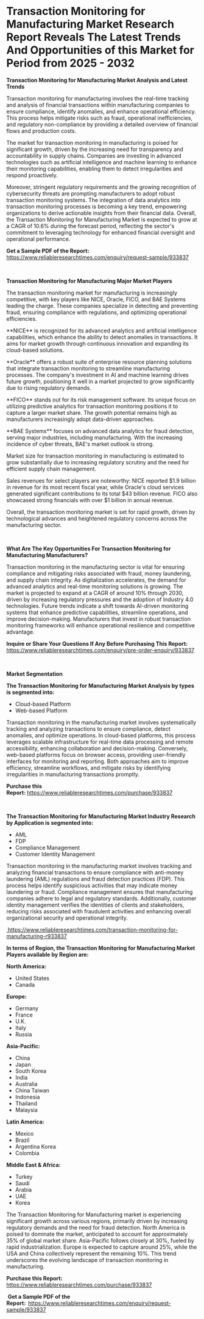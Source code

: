 <p><h1>Transaction Monitoring for Manufacturing Market Research Report Reveals The Latest Trends And Opportunities of this Market for Period from 2025 - 2032</h1></p><p><strong>Transaction Monitoring for Manufacturing Market Analysis and Latest Trends</strong></p>
<p><p>Transaction monitoring for manufacturing involves the real-time tracking and analysis of financial transactions within manufacturing companies to ensure compliance, identify anomalies, and enhance operational efficiency. This process helps mitigate risks such as fraud, operational inefficiencies, and regulatory non-compliance by providing a detailed overview of financial flows and production costs. </p><p>The market for transaction monitoring in manufacturing is poised for significant growth, driven by the increasing need for transparency and accountability in supply chains. Companies are investing in advanced technologies such as artificial intelligence and machine learning to enhance their monitoring capabilities, enabling them to detect irregularities and respond proactively. </p><p>Moreover, stringent regulatory requirements and the growing recognition of cybersecurity threats are prompting manufacturers to adopt robust transaction monitoring systems. The integration of data analytics into transaction monitoring processes is becoming a key trend, empowering organizations to derive actionable insights from their financial data. Overall, the Transaction Monitoring for Manufacturing Market is expected to grow at a CAGR of 10.6% during the forecast period, reflecting the sector's commitment to leveraging technology for enhanced financial oversight and operational performance.</p></p>
<p><strong>Get a Sample PDF of the Report:&nbsp;</strong> <a href="https://www.reliableresearchtimes.com/enquiry/request-sample/933837?utm_campaign=3282&utm_medium=2&utm_source=Github&utm_content=ia&utm_term=18042025&utm_id=transaction-monitoring-for-manufacturing">https://www.reliableresearchtimes.com/enquiry/request-sample/933837</a></p>
<p>&nbsp;</p>
<p><strong>Transaction Monitoring for Manufacturing Major Market Players</strong></p>
<p><p>The transaction monitoring market for manufacturing is increasingly competitive, with key players like NICE, Oracle, FICO, and BAE Systems leading the charge. These companies specialize in detecting and preventing fraud, ensuring compliance with regulations, and optimizing operational efficiencies.</p><p>**NICE** is recognized for its advanced analytics and artificial intelligence capabilities, which enhance the ability to detect anomalies in transactions. It aims for market growth through continuous innovation and expanding its cloud-based solutions. </p><p>**Oracle** offers a robust suite of enterprise resource planning solutions that integrate transaction monitoring to streamline manufacturing processes. The company's investment in AI and machine learning drives future growth, positioning it well in a market projected to grow significantly due to rising regulatory demands.</p><p>**FICO** stands out for its risk management software. Its unique focus on utilizing predictive analytics for transaction monitoring positions it to capture a larger market share. The growth potential remains high as manufacturers increasingly adopt data-driven approaches.</p><p>**BAE Systems** focuses on advanced data analytics for fraud detection, serving major industries, including manufacturing. With the increasing incidence of cyber threats, BAE's market outlook is strong.</p><p>Market size for transaction monitoring in manufacturing is estimated to grow substantially due to increasing regulatory scrutiny and the need for efficient supply chain management.</p><p>Sales revenues for select players are noteworthy: NICE reported $1.9 billion in revenue for its most recent fiscal year, while Oracle's cloud services generated significant contributions to its total $43 billion revenue. FICO also showcased strong financials with over $1 billion in annual revenue.</p><p>Overall, the transaction monitoring market is set for rapid growth, driven by technological advances and heightened regulatory concerns across the manufacturing sector.</p></p>
<p>&nbsp;</p>
<p><strong>What Are The Key Opportunities For Transaction Monitoring for Manufacturing Manufacturers?</strong></p>
<p><p>Transaction monitoring in the manufacturing sector is vital for ensuring compliance and mitigating risks associated with fraud, money laundering, and supply chain integrity. As digitalization accelerates, the demand for advanced analytics and real-time monitoring solutions is growing. The market is projected to expand at a CAGR of around 10% through 2030, driven by increasing regulatory pressures and the adoption of Industry 4.0 technologies. Future trends indicate a shift towards AI-driven monitoring systems that enhance predictive capabilities, streamline operations, and improve decision-making. Manufacturers that invest in robust transaction monitoring frameworks will enhance operational resilience and competitive advantage.</p></p>
<p><strong>Inquire or Share Your Questions If Any Before Purchasing This Report:</strong> <a href="https://www.reliableresearchtimes.com/enquiry/pre-order-enquiry/933837?utm_campaign=3282&utm_medium=2&utm_source=Github&utm_content=ia&utm_term=18042025&utm_id=transaction-monitoring-for-manufacturing">https://www.reliableresearchtimes.com/enquiry/pre-order-enquiry/933837</a></p>
<p>&nbsp;</p>
<p><strong>Market Segmentation</strong></p>
<p><strong>The Transaction Monitoring for Manufacturing Market Analysis by types is segmented into:</strong></p>
<p><ul><li>Cloud-based Platform</li><li>Web-based Platform</li></ul></p>
<p><p>Transaction monitoring in the manufacturing market involves systematically tracking and analyzing transactions to ensure compliance, detect anomalies, and optimize operations. In cloud-based platforms, this process leverages scalable infrastructure for real-time data processing and remote accessibility, enhancing collaboration and decision-making. Conversely, web-based platforms focus on browser access, providing user-friendly interfaces for monitoring and reporting. Both approaches aim to improve efficiency, streamline workflows, and mitigate risks by identifying irregularities in manufacturing transactions promptly.</p></p>
<p><strong>Purchase this Report:&nbsp;</strong><a href="https://www.reliableresearchtimes.com/purchase/933837?utm_campaign=3282&utm_medium=2&utm_source=Github&utm_content=ia&utm_term=18042025&utm_id=transaction-monitoring-for-manufacturing">https://www.reliableresearchtimes.com/purchase/933837</a></p>
<p>&nbsp;</p>
<p><strong>The Transaction Monitoring for Manufacturing Market Industry Research by Application is segmented into:</strong></p>
<p><ul><li>AML</li><li>FDP</li><li>Compliance Management</li><li>Customer Identity Management</li></ul></p>
<p><p>Transaction monitoring in the manufacturing market involves tracking and analyzing financial transactions to ensure compliance with anti-money laundering (AML) regulations and fraud detection practices (FDP). This process helps identify suspicious activities that may indicate money laundering or fraud. Compliance management ensures that manufacturing companies adhere to legal and regulatory standards. Additionally, customer identity management verifies the identities of clients and stakeholders, reducing risks associated with fraudulent activities and enhancing overall organizational security and operational integrity.</p></p>
<p><a href="https://www.reliableresearchtimes.com/transaction-monitoring-for-manufacturing-r933837?utm_campaign=3282&utm_medium=2&utm_source=Github&utm_content=ia&utm_term=18042025&utm_id=transaction-monitoring-for-manufacturing">&nbsp;https://www.reliableresearchtimes.com/transaction-monitoring-for-manufacturing-r933837</a></p>
<p><strong>In terms of Region, the Transaction Monitoring for Manufacturing Market Players available by Region are:</strong></p>
<p>
    <p> <strong> North America: </strong>
        <ul>
            <li>United States</li>
            <li>Canada</li>
        </ul>
        </p> 
    <p> <strong> Europe: </strong>
        <ul>
            <li>Germany</li>
            <li>France</li>
            <li>U.K.</li>
            <li>Italy</li>
            <li>Russia</li>
        </ul>
        </p> 
    <p> <strong> Asia-Pacific: </strong>
        <ul>
            <li>China</li>
            <li>Japan</li>
            <li>South Korea</li>
            <li>India</li>
            <li>Australia</li>
            <li>China Taiwan</li>
            <li>Indonesia</li>
            <li>Thailand</li>
            <li>Malaysia</li>
        </ul>
        </p> 
    <p> <strong> Latin America: </strong>
        <ul>
            <li>Mexico</li>
            <li>Brazil</li>
            <li>Argentina Korea</li>
            <li>Colombia</li>
        </ul>
        </p> 
    <p> <strong> Middle East & Africa: </strong>
        <ul>
            <li>Turkey</li>
            <li>Saudi</li>
            <li>Arabia</li>
            <li>UAE</li>
            <li>Korea</li>
        </ul>
    </p>
    </p>
<p><p>The Transaction Monitoring for Manufacturing market is experiencing significant growth across various regions, primarily driven by increasing regulatory demands and the need for fraud detection. North America is poised to dominate the market, anticipated to account for approximately 35% of global market share. Asia-Pacific follows closely at 30%, fueled by rapid industrialization. Europe is expected to capture around 25%, while the USA and China collectively represent the remaining 10%. This trend underscores the evolving landscape of transaction monitoring in manufacturing.</p></p>
<p><strong>Purchase this Report: </strong><a href="https://www.reliableresearchtimes.com/purchase/933837?utm_campaign=3282&utm_medium=2&utm_source=Github&utm_content=ia&utm_term=18042025&utm_id=transaction-monitoring-for-manufacturing">https://www.reliableresearchtimes.com/purchase/933837</a></p>
<p>&nbsp;<strong>Get a Sample PDF of the Report:&nbsp;&nbsp;</strong><a href="https://www.reliableresearchtimes.com/enquiry/request-sample/933837?utm_campaign=3282&utm_medium=2&utm_source=Github&utm_content=ia&utm_term=18042025&utm_id=transaction-monitoring-for-manufacturing">https://www.reliableresearchtimes.com/enquiry/request-sample/933837</a></p>
<p><strong></strong></p>
<p><p></p><p></p><p></p></p>